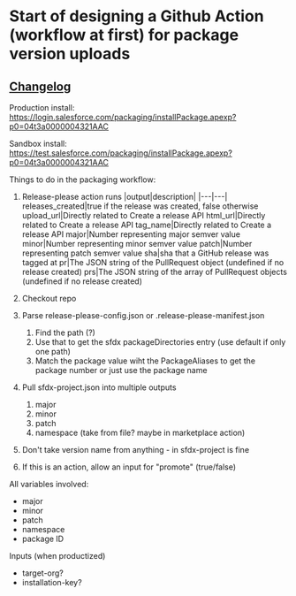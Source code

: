 # Start of designing a Github Action (workflow at first) for package version uploads

## [Changelog](./CHANGELOG.md)

Production install: https://login.salesforce.com/packaging/installPackage.apexp?p0=04t3a0000004321AAC

Sandbox install: https://test.salesforce.com/packaging/installPackage.apexp?p0=04t3a0000004321AAC

Things to do in the packaging workflow:

1. Release-please action runs
   |output|description|
   |---|---|
   releases_created|true if the release was created, false otherwise
   upload_url|Directly related to Create a release API
   html_url|Directly related to Create a release API
   tag_name|Directly related to Create a release API
   major|Number representing major semver value
   minor|Number representing minor semver value
   patch|Number representing patch semver value
   sha|sha that a GitHub release was tagged at
   pr|The JSON string of the PullRequest object (undefined if no release created)
   prs|The JSON string of the array of PullRequest objects (undefined if no release created)

2. Checkout repo

3. Parse release-please-config.json or .release-please-manifest.json

   1. Find the path (?)
   2. Use that to get the sfdx packageDirectories entry (use default if only one path)
   3. Match the package value wiht the PackageAliases to get the package number or just use the package name

4. Pull sfdx-project.json into multiple outputs

   1. major
   2. minor
   3. patch
   4. namespace (take from file? maybe in marketplace action)

5. Don't take version name from anything - in sfdx-project is fine
6. If this is an action, allow an input for "promote" (true/false)

All variables involved:

- major
- minor
- patch
- namespace
- package ID

Inputs (when productized)

- target-org?
- installation-key?

